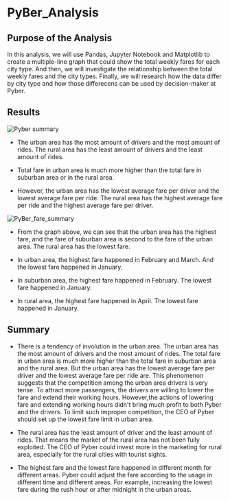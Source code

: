 # PyBer_Analysis

## Purpose of the Analysis 
In this analysis, we will use Pandas, Jupyter Notebook and Matplotlib to create a multiple-line graph that could show the total weekly fares for each city type. And then, we will investigate the relationship between the total weekly fares and the city types. Finally, we will research how the data differ by city type and how those differecens can be used by decision-maker at Pyber.  

## Results 

![Pyber summary](https://user-images.githubusercontent.com/88631769/134792275-4220c68a-f954-430a-8f6b-ae4e446d1ebd.PNG)

* The urban area has the most amount of drivers and the most amount of rides. The rural area has the least amount of drivers and the least amount of rides.

* Total fare in urban area is much more higher than the total fare in suburban area or in the rural area. 

* However, the urban area has the lowest average fare per driver and the lowest average fare per ride. The rural area has the highest average fare per ride and the highest average fare per driver. 

![PyBer_fare_summary](https://user-images.githubusercontent.com/88631769/134791487-8db0d54f-6d88-4a22-b678-6d0d8521d342.png)

* From the graph above, we can see that the urban area has the highest fare, and the fare  of suburban area is second to the fare of the urban area. The rural area has the lowest fare. 


* In urban area, the highest fare happened in February and March. And the lowest fare happened in January. 

* In suburban area, the highest fare happened in February. The lowest fare happened in January. 

* In rural area, the highest fare happened in April. The lowest fare happened in January.

## Summary 

* There is a tendency of involution in the urban area. The urban area has the most amount of drivers and the most amount of rides. The total fare in urban area is much more higher than the total fare in suburban area and the rural area. But the urban area has the lowest average fare per driver and the lowest average fare per ride are. This phenomenon suggests that the competition among the urban area drivers is very tense. To attract more passengers, the drivers are willing to lower the fare and extend their working hours. However,the actions of lowering fare and extending working hours didn't bring much profit to both Pyber and the drivers. To limit such improper competition, the CEO of Pyber should set up the lowest fare limit in urban area. 

* The rural area has the least amount of driver and the least amount of rides. That means the market of the rural area has not been fully exploited. The CEO of Pyber could invest more in the marketing for rural area, especially for the rural cities with tourist sights.

* The highest fare and the lowest fare happened in different month for different areas. Pyber could adjust the fare according to the usage in different time and different areas. For example, increasing the lowest fare during the rush hour or after midnight in the urban areas.
